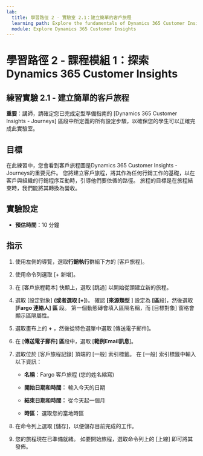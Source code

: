 ```yaml
---
lab:
  title: 學習路徑 2 - 實驗室 2.1：建立簡單的客戶旅程
  learning path: Explore the fundamentals of Dynamics 365 Customer Insights
  module: Explore Dynamics 365 Customer Insights
---
```


學習路徑 2 - 課程模組 1：探索 Dynamics 365 Customer Insights
========================

## 練習實驗 2.1 - 建立簡單的客戶旅程

**重要**：講師，請確定您已完成定型準備指南的 [Dynamics 365 Customer Insights - Journeys] 區段中所定義的所有設定步驟，以確保您的學生可以正確完成此實驗室。   

## 目標

在此練習中，您會看到客戶旅程圖是Dynamics 365 Customer Insights - Journeys的重要元件。 您將建立客戶旅程，將其作為任何行銷工作的基礎，以在客戶與組織的行銷程序互動時，引導他們要依循的路徑。 旅程的目標是在旅程結束時，我們能將其轉換為營收。 

## 實驗設定

  - **預估時間**：10 分鐘

## 指示
1. 使用左側的導覽，選取**行銷執行**群組下方的 [客戶旅程]。

2. 使用命令列選取 [+ 新增]。

3. 在 [客戶旅程範本] 快顯上，選取 [跳過] 以開始從頭建立新的旅程。
4. 選取 [設定對象] ****(或者選取 [+]****)。 確認 **[來源類型** ] 設定為 **[區**段]，然後選取 **[Fargo 連絡人] 區** 段。 第一個動態磚會填入區隔名稱，而 [目標對象] 窗格會顯示區隔屬性。

5. 選取畫布上的 **+** ，然後從特色選單中選取 [傳送電子郵件]。

6. 在 [**傳送電子郵件] 區**段中，選取 [**範例Email訊息**]。

7. 選取位於 [客戶旅程記錄] 頂端的 [一般] 索引標籤。 在 [一般] 索引標籤中輸入以下資訊：

    - **名稱**：Fargo 客戶旅程 (您的姓名縮寫) 

    - **開始日期和時間：** 輸入今天的日期

    - **結束日期和時間：** 從今天起一個月

    - **時區：** 選取您的當地時區

8. 在命令列上選取 [儲存]，以便儲存目前完成的工作。

9. 您的旅程現在已準備就緒。 如要開始旅程，選取命令列上的 [上線] 即可將其發佈。

